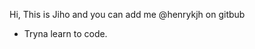  Hi, This is Jiho and you can add me @henrykjh on gitbub
- Tryna learn to code.

<!---
henrykjh/henrykjh is a ✨ special ✨ repository because its `README.md` (this file) appears on your GitHub profile.
You can click the Preview link to take a look at your changes.
--->
